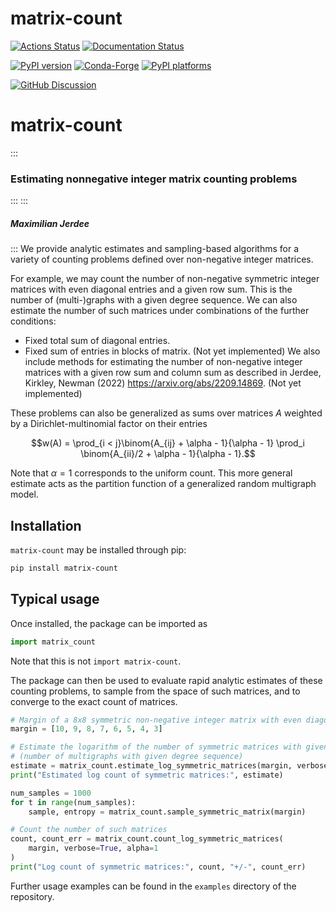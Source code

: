 # matrix-count

[![Actions Status][actions-badge]][actions-link]
[![Documentation Status][rtd-badge]][rtd-link]

[![PyPI version][pypi-version]][pypi-link]
[![Conda-Forge][conda-badge]][conda-link]
[![PyPI platforms][pypi-platforms]][pypi-link]

[![GitHub Discussion][github-discussions-badge]][github-discussions-link]

<!-- SPHINX-START -->

<!-- prettier-ignore-start -->
[actions-badge]:            https://github.com/maxjerdee/matrix-count/workflows/CI/badge.svg
[actions-link]:             https://github.com/maxjerdee/matrix-count/actions
[conda-badge]:              https://img.shields.io/conda/vn/conda-forge/matrix-count
[conda-link]:               https://github.com/conda-forge/matrix-count-feedstock
[github-discussions-badge]: https://img.shields.io/static/v1?label=Discussions&message=Ask&color=blue&logo=github
[github-discussions-link]:  https://github.com/maxjerdee/matrix-count/discussions
[pypi-link]:                https://pypi.org/project/matrix-count/
[pypi-platforms]:           https://img.shields.io/pypi/pyversions/matrix-count
[pypi-version]:             https://img.shields.io/pypi/v/matrix-count
[rtd-badge]:                https://readthedocs.org/projects/matrix-count/badge/?version=latest
[rtd-link]:                 https://matrix-count.readthedocs.io/en/latest/?badge=latest

<!-- prettier-ignore-end -->

# matrix-count

:::

### Estimating nonnegative integer matrix counting problems

::: :::

##### Maximilian Jerdee

::: We provide analytic estimates and sampling-based algorithms for a variety of
counting problems defined over non-negative integer matrices.

For example, we may count the number of non-negative symmetric integer matrices
with even diagonal entries and a given row sum. This is the number of
(multi-)graphs with a given degree sequence. We can also estimate the number of
such matrices under combinations of the further conditions:

- Fixed total sum of diagonal entries.
- Fixed sum of entries in blocks of matrix. (Not yet implemented) We also
  include methods for estimating the number of non-negative integer matrices
  with a given row sum and column sum as described in Jerdee, Kirkley, Newman
  (2022) https://arxiv.org/abs/2209.14869. (Not yet implemented)

These problems can also be generalized as sums over matrices $A$ weighted by a
Dirichlet-multinomial factor on their entries

$$w(A) = \prod_{i < j}\binom{A_{ij} + \alpha - 1}{\alpha - 1} \prod_i \binom{A_{ii}/2 + \alpha - 1}{\alpha - 1}.$$

Note that $\alpha = 1$ corresponds to the uniform count. This more general
estimate acts as the partition function of a generalized random multigraph
model.

## Installation

`matrix-count` may be installed through pip:

```bash
pip install matrix-count
```

## Typical usage

Once installed, the package can be imported as

```python
import matrix_count
```

Note that this is not `import matrix-count`.

The package can then be used to evaluate rapid analytic estimates of these
counting problems, to sample from the space of such matrices, and to converge to
the exact count of matrices.

```python
# Margin of a 8x8 symmetric non-negative integer matrix with even diagonal entries
margin = [10, 9, 8, 7, 6, 5, 4, 3]

# Estimate the logarithm of the number of symmetric matrices with given margin sum
# (number of multigraphs with given degree sequence)
estimate = matrix_count.estimate_log_symmetric_matrices(margin, verbose=True, alpha=1)
print("Estimated log count of symmetric matrices:", estimate)

num_samples = 1000
for t in range(num_samples):
    sample, entropy = matrix_count.sample_symmetric_matrix(margin)

# Count the number of such matrices
count, count_err = matrix_count.count_log_symmetric_matrices(
    margin, verbose=True, alpha=1
)
print("Log count of symmetric matrices:", count, "+/-", count_err)
```

Further usage examples can be found in the `examples` directory of the
repository.

